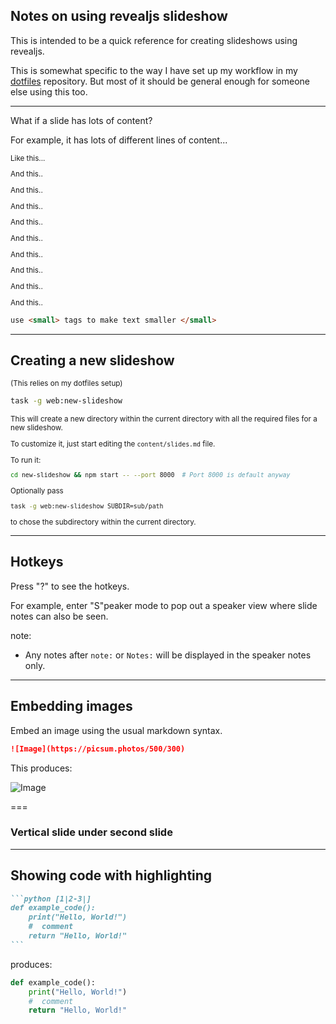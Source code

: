 ## Notes on using revealjs slideshow

This is intended to be a quick reference for creating slideshows using revealjs.

This is somewhat specific to the way I have set up my workflow in my [dotfiles](https://github.com/TimChild/dotfiles) repository.
But most of it should be general enough for someone else using this too.

---

What if a slide has lots of content?

For example, it has lots of different lines of content...

<small>
Like this...

And this..

And this..

And this..

And this..

And this..

And this..

And this..

And this..

And this..

</small>

```markdown
use <small> tags to make text smaller </small>
```

---

## Creating a new slideshow

<small>
(This relies on my dotfiles setup)
</small>

```bash
task -g web:new-slideshow
```

<small>
This will create a new directory within the current directory with all the required files for a new slideshow.

To customize it, just start editing the `content/slides.md` file.

To run it:

```bash
cd new-slideshow && npm start -- --port 8000  # Port 8000 is default anyway
```

Optionally pass

```bash
task -g web:new-slideshow SUBDIR=sub/path
```

to chose the subdirectory within the current directory.

</small>

---

## Hotkeys

Press "?" to see the hotkeys.

For example, enter "S"peaker mode to pop out a speaker view where slide notes can also be seen.

note:

- Any notes after `note:` or `Notes:` will be displayed in the speaker notes only.

---

## Embedding images

Embed an image using the usual markdown syntax.

```markdown
![Image](https://picsum.photos/500/300)
```

This produces:

![Image](https://picsum.photos/500/300)

===

### Vertical slide under second slide

---

## Showing code with highlighting

````markdown
```python [1|2-3|]
def example_code():
    print("Hello, World!")
    #  comment
    return "Hello, World!"
```
````

produces:

```python [1|2-3|]
def example_code():
    print("Hello, World!")
    #  comment
    return "Hello, World!"
```

